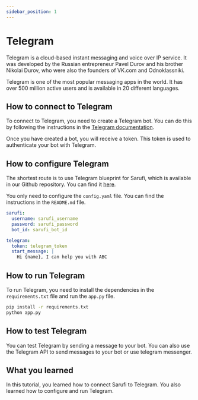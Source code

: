 ```yaml
---
sidebar_position: 1
---
```


# Telegram

Telegram is a cloud-based instant messaging and voice over IP service. It was developed by the Russian entrepreneur Pavel Durov and his brother Nikolai Durov, who were also the founders of VK.com and Odnoklassniki.

Telegram is one of the most popular messaging apps in the world. It has over 500 million active users and is available in 20 different languages.

## How to connect to Telegram

To connect to Telegram, you need to create a Telegram bot. You can do this by following the instructions in the [Telegram documentation](https://core.telegram.org/bots#6-botfather).

Once you have created a bot, you will receive a token. This token is used to authenticate your bot with Telegram.

## How to configure Telegram

The shortest route is to use Telegram blueprint for Sarufi, which is available in our Github repository. You can find it [here](https://github.com/Neurotech-HQ/telegram-chatbot-blueprint).

You only need to configure the `config.yaml` file. You can find the instructions in the `README.md` file.

```yaml config.yaml
sarufi:
  username: sarufi_username
  password: sarufi_password
  bot_id: sarufi_bot_id

telegram:
  token: telegram_token
  start_message: |
    Hi {name}, I can help you with ABC
```

## How to run Telegram

To run Telegram, you need to install the dependencies in the `requirements.txt` file and run the `app.py` file.

```bash
pip install -r requirements.txt
python app.py
```

## How to test Telegram

You can test Telegram by sending a message to your bot. You can also use the Telegram API to send messages to your bot or use telegram messenger.

## What you learned

In this tutorial, you learned how to connect Sarufi to Telegram. You also learned how to configure and run Telegram.